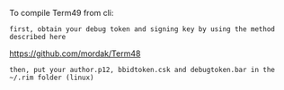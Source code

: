 To compile Term49 from cli:

	first, obtain your debug token and signing key by using the method described here
https://github.com/mordak/Term48

	then, put your author.p12, bbidtoken.csk and debugtoken.bar in the ~/.rim folder (linux)
